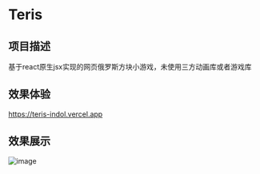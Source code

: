 # Teris

## 项目描述
基于react原生jsx实现的网页俄罗斯方块小游戏，未使用三方动画库或者游戏库

## 效果体验
https://teris-indol.vercel.app

## 效果展示
![image](https://github.com/user-attachments/assets/6db5a753-20a1-4b44-b8d8-487458977727)
